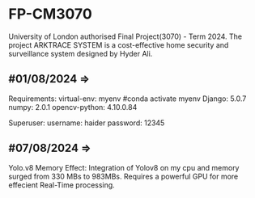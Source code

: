 # FP-CM3070
University of London authorised Final Project(3070) - Term 2024. 
The project ARKTRACE SYSTEM is a cost-effective home security and surveillance system designed by Hyder Ali.

#01/08/2024 =>
--------------------------
Requirements:
    virtual-env: myenv #conda activate myenv
    Django: 5.0.7
    numpy: 2.0.1
    opencv-python: 4.10.0.84

Superuser:
    username: haider
    password: 12345

#07/08/2024 =>
--------------------------
Yolo.v8 Memory Effect:
    Integration of Yolov8 on my cpu and memory surged from 330 MBs to 983MBs.
    Requires a powerful GPU for more effecient Real-Time processing.
